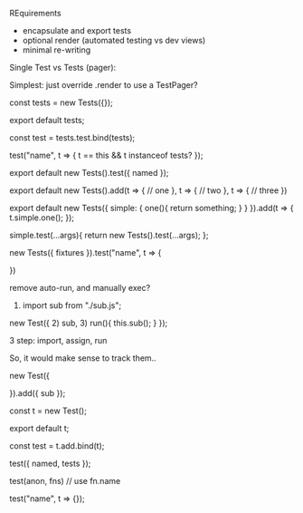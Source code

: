 REquirements

- encapsulate and export tests
- optional render (automated testing vs dev views)
- minimal re-writing


Single Test vs Tests (pager):

Simplest: just override .render to use a TestPager?


const tests = new Tests({});

export default tests;

const test = tests.test.bind(tests);

test("name", t => {
	t == this && t instanceof tests?
});




export default new Tests().test({
	named
});


export default new Tests().add(t => {
	// one
}, t => {
	// two
}, t => {
	// three
})



export default new Tests({
	simple: {
		one(){
			return something;
		}
	}
}).add(t => {
	t.simple.one();
});




simple.test(...args){
	return new Tests().test(...args);
};



new Tests({
	fixtures
}).test("name", t => {
	
})

remove auto-run, and manually exec?

1. import sub from "./sub.js";

new Test({
	2) sub,
	3) run(){
		this.sub();
	}
});

3 step: import, assign, run

So, it would make sense to track them..

new Test({
	
}).add({
	sub
});


const t = new Test();

export default t;

const test = t.add.bind(t);

test({
	named, tests
});

test(anon, fns) // use fn.name

test("name", t => {});